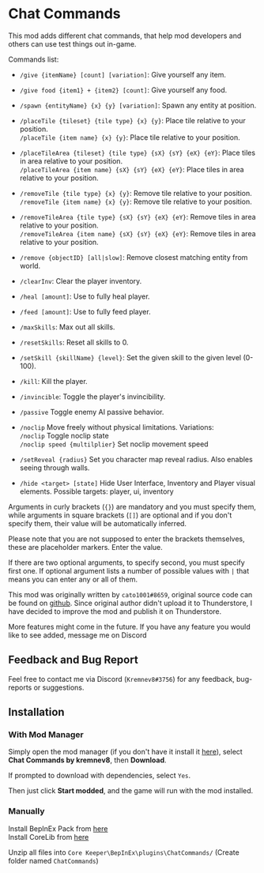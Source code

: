 # Chat Commands

This mod adds different chat commands, that help mod developers and others can use test things out in-game.

Commands list:<br>

- `/give {itemName} [count] [variation]`: Give yourself any item.
- `/give food {item1} + {item2} [count]`: Give yourself any food.
- `/spawn {entityName} {x} {y} [variation]`: Spawn any entity at position.
- `/placeTile {tileset} {tile type} {x} {y}`: Place tile relative to your position.<br>
  `/placeTile {item name} {x} {y}`: Place tile relative to your position.


- `/placeTileArea {tileset} {tile type} {sX} {sY} {eX} {eY}`: Place tiles in area relative to your position.<br>
  `/placeTileArea {item name} {sX} {sY} {eX} {eY}`: Place  tiles in area relative to your position.


- `/removeTile {tile type} {x} {y}`: Remove tile relative to your position.<br>
  `/removeTile {item name} {x} {y}`: Remove tile relative to your position.


- `/removeTileArea {tile type} {sX} {sY} {eX} {eY}`: Remove tiles in area relative to your position.<br>
  `/removeTileArea {item name} {sX} {sY} {eX} {eY}`: Remove tiles in area relative to your position.


- `/remove {objectID} [all|slow]`: Remove closest matching entity from world.
- `/clearInv`: Clear the player inventory.
- `/heal [amount]`: Use to fully heal player.
- `/feed [amount]`: Use to fully feed player.
- `/maxSkills`: Max out all skills.
- `/resetSkills`: Reset all skills to 0.
- `/setSkill {skillName} {level}`: Set the given skill to the given level (0-100).
- `/kill`: Kill the player.
- `/invincible`: Toggle the player's invincibility.
- `/passive` Toggle enemy AI passive behavior.
- `/noclip` Move freely without physical limitations. Variations:<br>
  `/noclip` Toggle noclip state<br>
  `/noclip speed {multilplier}` Set noclip movement speed<br>


- `/setReveal {radius}` Set you character map reveal radius. Also enables seeing through walls.
- `/hide <target> [state]` Hide User Interface, Inventory and Player visual elements. Possible targets: player, ui, inventory

Arguments in curly brackets (`{}`) are mandatory and you must specify them, while arguments in square brackets (`[]`) are optional and if you don't specify them, their value will be automatically inferred.

Please note that you are not supposed to enter the brackets themselves, these are placeholder markers. Enter the value.

If there are two optional arguments, to specify second, you must specify first one. If optional argument lists a number of possible values with `|` that means you can enter any or all of them.

This mod was originally written by `cato1001#8659`, original source code can be found on [github](https://github.com/PatelRahil/TestingUtils). Since original author didn't upload it to Thunderstore, I have decided to improve the mod and publish it on Thunderstore.

More features might come in the future. If you have any feature you would like to see added, message me on Discord

## Feedback and Bug Report
Feel free to contact me via Discord (`Kremnev8#3756`) for any feedback, bug-reports or suggestions.

## Installation
### With Mod Manager

Simply open the mod manager (if you don't have it install it [here](https://core-keeper.thunderstore.io/package/ebkr/r2modman/)), select **Chat Commands by kremnev8**, then **Download**.

If prompted to download with dependencies, select `Yes`.

Then just click **Start modded**, and the game will run with the mod installed.

### Manually
Install BepInEx Pack from [here](https://core-keeper.thunderstore.io/package/BepInEx/BepInExPack_Core_Keeper/)<br/>
Install CoreLib from [here](https://core-keeper.thunderstore.io/package/CoreMods/CoreLib/)<br/>

Unzip all files into `Core Keeper\BepInEx\plugins\ChatCommands/` (Create folder named `ChatCommands`)<br/>